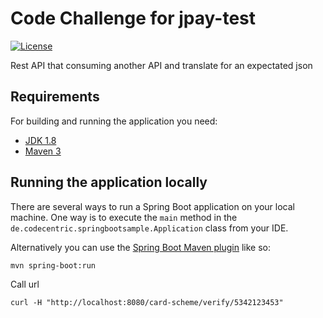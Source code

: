 # Code Challenge for jpay-test

[![License](https://img.shields.io/aur/license/yaourt.svg)](https://www.gnu.org/licenses/gpl.html)

Rest API that consuming another API and translate for an expectated json

## Requirements

For building and running the application you need:

- [JDK 1.8](http://www.oracle.com/technetwork/java/javase/downloads/jdk8-downloads-2133151.html)
- [Maven 3](https://maven.apache.org)

## Running the application locally

There are several ways to run a Spring Boot application on your local machine. One way is to execute the `main` method in the `de.codecentric.springbootsample.Application` class from your IDE.

Alternatively you can use the [Spring Boot Maven plugin](https://docs.spring.io/spring-boot/docs/current/reference/html/build-tool-plugins-maven-plugin.html) like so:

```shell
mvn spring-boot:run
```

Call url
```shell
curl -H "http://localhost:8080/card-scheme/verify/5342123453"
```
